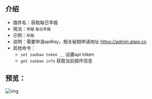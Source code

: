 ## 介绍

* 插件名：获取每日早报
* 用法：`早报` `每日早报`
* 示例：`早报`
* 说明：需要申请apiKey，相关秘钥申请地址 https://admin.alapi.cn
* 其他命令：
    * `set zaobao token __` 设置api token
    * `get zaobao info` 获取当前插件信息

## 预览：

![img](https://github.com/yqchilde/wxbot/blob/hook/plugins/zaobao/preview.jpg)
